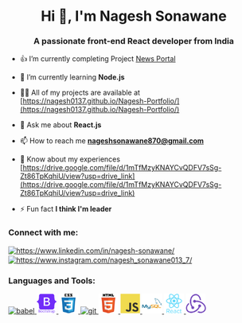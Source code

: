 <h1 align="center">Hi 👋, I'm Nagesh Sonawane</h1>
<h3 align="center">A passionate front-end React developer from India</h3>

- 👍 I’m currently completing Project [News Portal](http://ec2-18-207-168-121.compute-1.amazonaws.com:5000/)

- 🌱 I’m currently learning **Node.js**

- 👨‍💻 All of my projects are available at [https://nagesh0137.github.io/Nagesh-Portfolio/](https://nagesh0137.github.io/Nagesh-Portfolio/)

- 💬 Ask me about **React.js**

- 📫 How to reach me **nageshsonawane870@gmail.com**

- 📄 Know about my experiences [https://drive.google.com/file/d/1mTfMzyKNAYCvQDFV7sSg-Zt86TpKqhiU/view?usp=drive_link](https://drive.google.com/file/d/1mTfMzyKNAYCvQDFV7sSg-Zt86TpKqhiU/view?usp=drive_link)

- ⚡ Fun fact **I think I'm leader**

<h3 align="left">Connect with me:</h3>
<p align="left">
<a href="https://linkedin.com/in/https://www.linkedin.com/in/nagesh-sonawane/" target="blank"><img align="center" src="https://raw.githubusercontent.com/rahuldkjain/github-profile-readme-generator/master/src/images/icons/Social/linked-in-alt.svg" alt="https://www.linkedin.com/in/nagesh-sonawane/" height="30" width="40" /></a>
<a href="https://instagram.com/https://www.instagram.com/nagesh_sonawane013_7/" target="blank"><img align="center" src="https://raw.githubusercontent.com/rahuldkjain/github-profile-readme-generator/master/src/images/icons/Social/instagram.svg" alt="https://www.instagram.com/nagesh_sonawane013_7/" height="30" width="40" /></a>
</p>

<h3 align="left">Languages and Tools:</h3>
<p align="left"> <a href="https://babeljs.io/" target="_blank" rel="noreferrer"> <img src="https://www.vectorlogo.zone/logos/babeljs/babeljs-icon.svg" alt="babel" width="40" height="40"/> </a> <a href="https://getbootstrap.com" target="_blank" rel="noreferrer"> <img src="https://raw.githubusercontent.com/devicons/devicon/master/icons/bootstrap/bootstrap-plain-wordmark.svg" alt="bootstrap" width="40" height="40"/> </a> <a href="https://www.w3schools.com/css/" target="_blank" rel="noreferrer"> <img src="https://raw.githubusercontent.com/devicons/devicon/master/icons/css3/css3-original-wordmark.svg" alt="css3" width="40" height="40"/> </a> <a href="https://git-scm.com/" target="_blank" rel="noreferrer"> <img src="https://www.vectorlogo.zone/logos/git-scm/git-scm-icon.svg" alt="git" width="40" height="40"/> </a> <a href="https://www.w3.org/html/" target="_blank" rel="noreferrer"> <img src="https://raw.githubusercontent.com/devicons/devicon/master/icons/html5/html5-original-wordmark.svg" alt="html5" width="40" height="40"/> </a> <a href="https://developer.mozilla.org/en-US/docs/Web/JavaScript" target="_blank" rel="noreferrer"> <img src="https://raw.githubusercontent.com/devicons/devicon/master/icons/javascript/javascript-original.svg" alt="javascript" width="40" height="40"/> </a> <a href="https://www.mysql.com/" target="_blank" rel="noreferrer"> <img src="https://raw.githubusercontent.com/devicons/devicon/master/icons/mysql/mysql-original-wordmark.svg" alt="mysql" width="40" height="40"/> </a> <a href="https://reactjs.org/" target="_blank" rel="noreferrer"> <img src="https://raw.githubusercontent.com/devicons/devicon/master/icons/react/react-original-wordmark.svg" alt="react" width="40" height="40"/> </a> <a href="https://redux.js.org" target="_blank" rel="noreferrer"> <img src="https://raw.githubusercontent.com/devicons/devicon/master/icons/redux/redux-original.svg" alt="redux" width="40" height="40"/> </a> </p>
